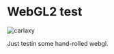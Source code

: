 # WebGL2 test

![carlaxy](https://user-images.githubusercontent.com/129330/28220233-b548f114-688c-11e7-82ec-a978bae471ca.png)

Just testin some hand-rolled webgl.
